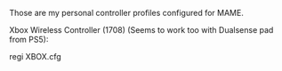 Those are my personal controller profiles configured for MAME.

Xbox Wireless Controller (1708) (Seems to work too with Dualsense pad from PS5):

regi XBOX.cfg
